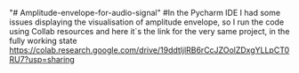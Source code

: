 "# Amplitude-envelope-for-audio-signal" 
#In the Pycharm IDE I had some issues displaying the visualisation of amplitude envelope, so I run the code using Collab resources and here it`s the link for the very same project, in the fully working state
https://colab.research.google.com/drive/19ddtljlRB6rCcJZOolZDxgYLLpCT0RU7?usp=sharing
